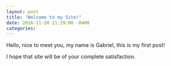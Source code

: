 ```yaml
---
layout: post
title: "Welcome to my Site!"
date: 2016-11-20 21:29:00 -0400
categories: 
---
```


Hello, nice to meet you, my name is Gabriel, this is my first post!

I hope that site will be of your complete satisfaction.
